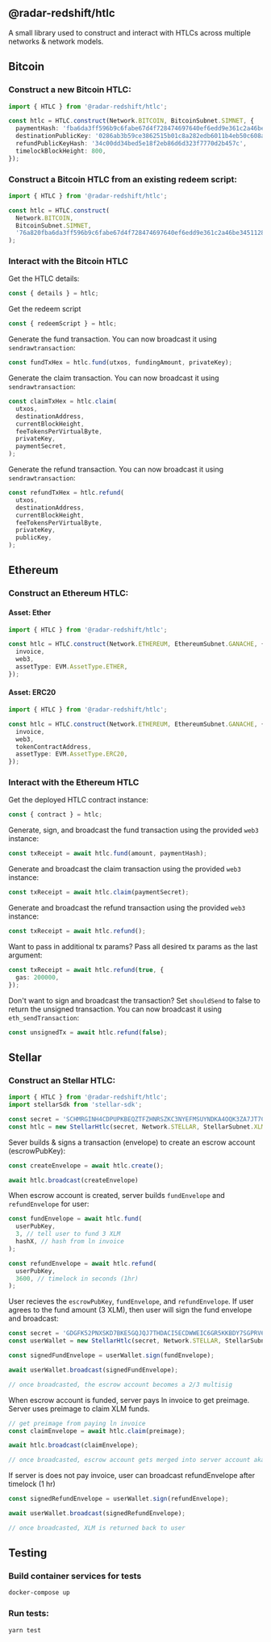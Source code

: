 ## @radar-redshift/htlc

A small library used to construct and interact with HTLCs across multiple networks & network models.

## Bitcoin

### Construct a new Bitcoin HTLC:

```typescript
import { HTLC } from '@radar-redshift/htlc';

const htlc = HTLC.construct(Network.BITCOIN, BitcoinSubnet.SIMNET, {
  paymentHash: 'fba6da3ff596b9c6fabe67d4f728474697640ef6edd9e361c2a46be345112839',
  destinationPublicKey: '0286ab3b59ce3862515b01c8a282edb6011b4eb50c608ab298bfd70f6033f7bc65',
  refundPublicKeyHash: '34c00dd34bed5e18f2eb86d6d323f7770d2b457c',
  timelockBlockHeight: 800,
});
```

### Construct a Bitcoin HTLC from an existing redeem script:

```typescript
import { HTLC } from '@radar-redshift/htlc';

const htlc = HTLC.construct(
  Network.BITCOIN,
  BitcoinSubnet.SIMNET,
  '76a820fba6da3ff596b9c6fabe67d4f728474697640ef6edd9e361c2a46be345112839876375210286ab3b59ce3862515b01c8a282edb6011b4eb50c608ab298bfd70f6033f7bc6567022003b17576a91434c00dd34bed5e18f2eb86d6d323f7770d2b457c8868ac',
);
```

### Interact with the Bitcoin HTLC

Get the HTLC details:
```typescript
const { details } = htlc;
```

Get the redeem script
```typescript
const { redeemScript } = htlc;
```

Generate the fund transaction. You can now broadcast it using `sendrawtransaction`:
```typescript
const fundTxHex = htlc.fund(utxos, fundingAmount, privateKey);
```

Generate the claim transaction. You can now broadcast it using `sendrawtransaction`:
```typescript
const claimTxHex = htlc.claim(
  utxos,
  destinationAddress,
  currentBlockHeight,
  feeTokensPerVirtualByte,
  privateKey,
  paymentSecret,
);
```

Generate the refund transaction. You can now broadcast it using `sendrawtransaction`:
```typescript
const refundTxHex = htlc.refund(
  utxos,
  destinationAddress,
  currentBlockHeight,
  feeTokensPerVirtualByte,
  privateKey,
  publicKey,
);
```

## Ethereum

### Construct an Ethereum HTLC:

#### Asset: Ether

```typescript
import { HTLC } from '@radar-redshift/htlc';

const htlc = HTLC.construct(Network.ETHEREUM, EthereumSubnet.GANACHE, {
  invoice,
  web3,
  assetType: EVM.AssetType.ETHER,
});
```

#### Asset: ERC20

```typescript
import { HTLC } from '@radar-redshift/htlc';

const htlc = HTLC.construct(Network.ETHEREUM, EthereumSubnet.GANACHE, {
  invoice,
  web3,
  tokenContractAddress,
  assetType: EVM.AssetType.ERC20,
});
```

### Interact with the Ethereum HTLC

Get the deployed HTLC contract instance:
```typescript
const { contract } = htlc;
```

Generate, sign, and broadcast the fund transaction using the provided `web3` instance:
```typescript
const txReceipt = await htlc.fund(amount, paymentHash);
```

Generate and broadcast the claim transaction using the provided `web3` instance:
```typescript
const txReceipt = await htlc.claim(paymentSecret);
```

Generate and broadcast the refund transaction using the provided `web3` instance:
```typescript
const txReceipt = await htlc.refund();
```

Want to pass in additional tx params? Pass all desired tx params as the last argument:
```typescript
const txReceipt = await htlc.refund(true, {
  gas: 200000,
});
```

Don't want to sign and broadcast the transaction? Set `shouldSend` to false to return the unsigned transaction. You can now broadcast it using `eth_sendTransaction`:
```typescript
const unsignedTx = await htlc.refund(false);
```

## Stellar

### Construct an Stellar HTLC:

```typescript
import { HTLC } from '@radar-redshift/htlc';
import stellarSdk from 'stellar-sdk';

const secret = 'SCHMRGINH4CDPUPKBEQZTFZHNRSZKC3NYEFMSUYNDKA4OQK3ZA7JT7C6'
const htlc = new StellarHtlc(secret, Network.STELLAR, StellarSubnet.XLMTESTNET);

```

Sever builds & signs a transaction (envelope) to create an escrow account (escrowPubKey):
```typescript
const createEnvelope = await htlc.create();

await htlc.broadcast(createEnvelope)
```

When escrow account is created, server builds `fundEnvelope` and `refundEnvelope` for user:
```typescript
const fundEnvelope = await htlc.fund(
  userPubKey,
  3, // tell user to fund 3 XLM
  hashX, // hash from ln invoice
);

const refundEnvelope = await htlc.refund(
  userPubKey,
  3600, // timelock in seconds (1hr)
);
```

User recieves the `escrowPubKey`, `fundEnvelope`, and `refundEnvelope`. If user agrees to the fund amount (3 XLM), then user will sign the fund envelope and broadcast:
```typescript
const secret = 'GDGFK52PNXSKD7BKE5GQJQJ7THDACI5ECDWWEIC6GR5KKBDY7SGPRV6'
const userWallet = new StellarHtlc(secret, Network.STELLAR, StellarSubnet.XLMTESTNET);

const signedFundEnvelope = userWallet.sign(fundEnvelope);

await userWallet.broadcast(signedFundEnvelope);

// once broadcasted, the escrow account becomes a 2/3 multisig
```

When escrow account is funded, server pays ln invoice to get preimage. Server uses preimage to claim XLM funds.
``` typescript
// get preimage from paying ln invoice
const claimEnvelope = await htlc.claim(preimage);

await htlc.broadcast(claimEnvelope);

// once broadcasted, escrow account gets merged into server account aka swap complete
```

If server is does not pay invoice, user can broadcast refundEnvelope after timelock (1 hr)
``` typescript
const signedRefundEnvelope = userWallet.sign(refundEnvelope);

await userWallet.broadcast(signedRefundEnvelope);

// once broadcasted, XLM is returned back to user
```

## Testing

### Build container services for tests
```sh
docker-compose up
```

### Run tests:
```
yarn test
```
